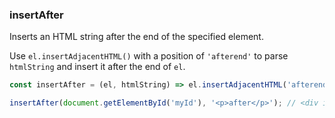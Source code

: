 ### insertAfter

Inserts an HTML string after the end of the specified element.

Use `el.insertAdjacentHTML()` with a position of `'afterend'` to parse `htmlString` and insert it after the end of `el`.

```js
const insertAfter = (el, htmlString) => el.insertAdjacentHTML('afterend', htmlString);
```

```js
insertAfter(document.getElementById('myId'), '<p>after</p>'); // <div id="myId">...</div> <p>after</p>
```
